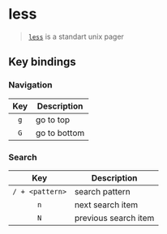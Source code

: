 # less

> [`less`](http://man7.org/linux/man-pages/man1/less.1.html) is a standart unix pager

## Key bindings

### Navigation

| Key  | Description  |
|:----:|--------------|
| `g`  | go to top    |
| `G`  | go to bottom |


### Search

| Key              | Description          |
|:----------------:|----------------------|
| `/ + <pattern>`  | search pattern       |
| `n`              | next search item     |
| `N`              | previous search item |

